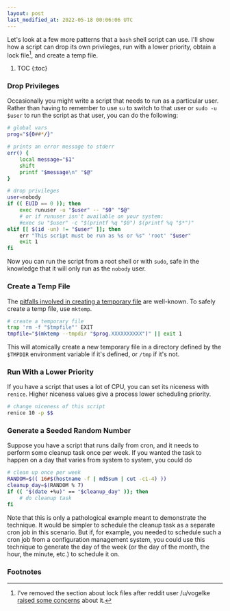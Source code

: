 ```yaml
---
layout: post
last_modified_at: 2022-05-18 00:06:06 UTC
---
```


Let's look at a few more patterns that a `bash` shell script can use.
I'll show how a script can drop its own privileges, run with a lower priority,
obtain a lock file[^1], and create a temp file.

1. TOC
{:toc}

### Drop Privileges

Occasionally you might write a script that needs to run as a particular user.
Rather than having to remember to use `su` to switch to that user or `sudo -u $user` to run the script as that user,
you can do the following:

```bash
# global vars
prog="${0##*/}"

# prints an error message to stderr
err() {
	local message="$1"
	shift
	printf "$message\n" "$@"
}

# drop privileges
user=nobody
if (( EUID == 0 )); then
	exec runuser -u "$user" -- "$0" "$@"
	# or if runuser isn't available on your system:
	#exec su "$user" -c "$(printf %q "$0") $(printf %q "$*")"
elif [[ $(id -un) != "$user" ]]; then
	err "This script must be run as %s or %s" 'root' "$user"
	exit 1
fi
```

Now you can run the script from a root shell or with `sudo`,
safe in the knowledge that it will only run as the `nobody` user.

<!--
### Obtain a Lock File

If you want to ensure that multiple instances of the same script can't run at the same time,
you can use the following to make each instance of a script try to obtain a lock file.
Only the first one to obtain the lock will continue running.
The others will exit.

Note that I'm using `$prog` and `err()` from the previous example without declaring them as I did in the previous example.
For the rest of this article, I'll assume that `$prog` and `err()` have already been declared.

```bash
# try to obtain lock
lockfile="${TMPDIR-/tmp}/$prog.lock"
if (set -o noclobber && echo $$>"$lockfile") 2>/dev/null; then
	trap 'rm -f "$lockfile"' EXIT
else
	err "Lock %s held by pid %s" "$lockfile" "$(<"$lockfile")"
	exit 1
fi
```
-->

### Create a Temp File

The [pitfalls involved in creating a temporary file](https://www.owasp.org/index.php/Insecure_Temporary_File) are well-known.
To safely create a temp file, use `mktemp`.

```bash
# create a temporary file
trap 'rm -f "$tmpfile"' EXIT
tmpfile="$(mktemp --tmpdir "$prog.XXXXXXXXXX")" || exit 1
```

This will atomically create a new temporary file in a directory defined by the `$TMPDIR` environment variable if it's defined,
or `/tmp` if it's not.

### Run With a Lower Priority

If you have a script that uses a lot of CPU,
you can set its niceness with `renice`.
Higher niceness values give a process lower scheduling priority.

```bash
# change niceness of this script
renice 10 -p $$
```

### Generate a Seeded Random Number

Suppose you have a script that runs daily from cron,
and it needs to perform some cleanup task once per week.
If you wanted the task to happen on a day that varies from system to system, you could do

```bash
# clean up once per week
RANDOM=$(( 16#$(hostname -f | md5sum | cut -c1-4) ))
cleanup_day=$(RANDOM % 7)
if (( "$(date +%u)" == "$cleanup_day" )); then
	# do cleanup task
fi
```

Note that this is only a pathological example meant to demonstrate the technique.
It would be simpler to schedule the cleanup task as a separate cron job in this scenario.
But if, for example, you needed to schedule such a cron job from a configuration management system,
you could use this technique to generate the day of the week
(or the day of the month, the hour, the minute, etc.) to schedule it on.

### Footnotes

[^1]: I've removed the section about lock files after reddit user /u/vogelke [raised some concerns](https://www.reddit.com/r/commandline/comments/e1h4f0/is_stuff_like_this_useful/f8r4okk/?context=10) about it.

